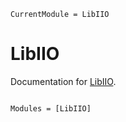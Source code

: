 ```@meta
CurrentModule = LibIIO
```

# LibIIO

Documentation for [LibIIO](https://github.com/oliver@kliebisch.net/LibIIO.jl).

```@index
```

```@autodocs
Modules = [LibIIO]
```
